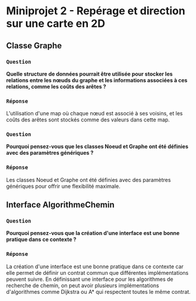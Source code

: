 # Miniprojet 2 - Repérage et direction sur une carte en 2D

## Classe Graphe 

### `Question`

**Quelle structure de données pourrait être utilisée pour stocker les relations entre les nœuds du graphe et les informations associées à ces relations, comme les coûts des arêtes ?**

### `Réponse`

L'utilisation d'une map où chaque nœud est associé à ses voisins, et les coûts des arêtes sont stockés comme des valeurs dans cette map.

### `Question`

**Pourquoi pensez-vous que les classes Noeud et Graphe ont été définies avec des paramètres génériques ?**

### `Réponse`

Les classes Noeud et Graphe ont été définies avec des paramètres génériques pour offrir une flexibilité maximale.

## Interface AlgorithmeChemin

### `Question`

**Pourquoi pensez-vous que la création d'une interface est une bonne pratique dans ce contexte ?**

### `Réponse`

La création d'une interface est une bonne pratique dans ce contexte car elle permet de définir un contrat commun que différentes implémentations peuvent suivre. En définissant une interface pour les algorithmes de recherche de chemin, on peut avoir plusieurs implémentations d'algorithmes comme Dijkstra ou A* qui respectent toutes le même contrat.